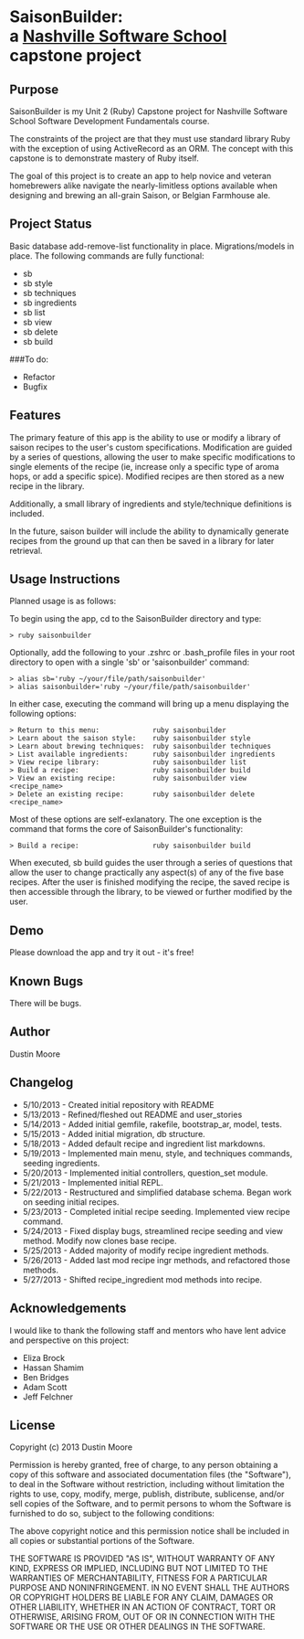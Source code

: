 SaisonBuilder:<br /> a [Nashville Software School](http://www.nashvillesoftwareschool.com) capstone project
================================================


Purpose
-------
SaisonBuilder is my Unit 2 (Ruby) Capstone project for Nashville Software School Software Development Fundamentals course.

The constraints of the project are that they must use standard library Ruby with the exception of using ActiveRecord as an ORM. The concept with this capstone is to demonstrate mastery of Ruby itself.

The goal of this project is to create an app to help novice and veteran homebrewers alike navigate the nearly-limitless options available when designing and brewing an all-grain Saison, or Belgian Farmhouse ale.

Project Status
--------------
Basic database add-remove-list functionality in place.
Migrations/models in place.
The following commands are fully functional:

* sb
* sb style
* sb techniques
* sb ingredients
* sb list
* sb view <recipe name>
* sb delete <recipe name>
* sb build

###To do:

+ Refactor
+ Bugfix

Features
--------
The primary feature of this app is the ability to use or modify a library of saison recipes to the user's custom specifications. Modification are guided by a series of questions, allowing the user to make specific modifications to single elements of the recipe (ie, increase only a specific type of aroma hops, or add a specific spice). Modified recipes are then stored as a new recipe in the library.

Additionally, a small library of ingredients and style/technique definitions is included.

In the future, saison builder will include the ability to dynamically generate recipes from the ground up that can then be saved in a library for later retrieval.

Usage Instructions
------------------
Planned usage is as follows:

To begin using the app, cd to the SaisonBuilder directory and type:

    > ruby saisonbuilder

Optionally, add the following to your .zshrc or .bash_profile files in your root directory to open with a single 'sb' or 'saisonbuilder' command:

    > alias sb='ruby ~/your/file/path/saisonbuilder'
    > alias saisonbuilder='ruby ~/your/file/path/saisonbuilder'

In either case, executing the command will bring up a menu displaying the following options:

    > Return to this menu:             ruby saisonbuilder
    > Learn about the saison style:    ruby saisonbuilder style
    > Learn about brewing techniques:  ruby saisonbuilder techniques
    > List available ingredients:      ruby saisonbuilder ingredients
    > View recipe library:             ruby saisonbuilder list
    > Build a recipe:                  ruby saisonbuilder build
    > View an existing recipe:         ruby saisonbuilder view <recipe_name>
    > Delete an existing recipe:       ruby saisonbuilder delete <recipe_name>

Most of these options are self-exlanatory. The one exception is the command that forms the core of SaisonBuilder's functionality:

    > Build a recipe:                  ruby saisonbuilder build

When executed, sb build guides the user through a series of questions that allow the user to change practically any aspect(s) of any of the five base recipes. After the user is finished modifying the recipe, the saved recipe is then accessible through the library, to be viewed or further modified by the user.

Demo
----
Please download the app and try it out - it's free!

Known Bugs
----------
There will be bugs.

Author
------
Dustin Moore

Changelog
---------

+ 5/10/2013 - Created initial repository with README
+ 5/13/2013 - Refined/fleshed out README and user_stories
+ 5/14/2013 - Added initial gemfile, rakefile, bootstrap_ar, model, tests.
+ 5/15/2013 - Added initial migration, db structure.
+ 5/18/2013 - Added default recipe and ingredient list markdowns.
+ 5/19/2013 - Implemented main menu, style, and techniques commands, seeding ingredients.
+ 5/20/2013 - Implemented initial controllers, question_set module.
+ 5/21/2013 - Implemented initial REPL.
+ 5/22/2013 - Restructured and simplified database schema. Began work on seeding initial recipes.
+ 5/23/2013 - Completed initial recipe seeding. Implemented view recipe command.
+ 5/24/2013 - Fixed display bugs, streamlined recipe seeding and view method. Modify now clones base recipe.
+ 5/25/2013 - Added majority of modify recipe ingredient methods.
+ 5/26/2013 - Added last mod recipe ingr methods, and refactored those methods.
+ 5/27/2013 - Shifted recipe_ingredient mod methods into recipe.

Acknowledgements
----------------

I would like to thank the following staff and mentors who have lent advice and perspective on this project:

+ Eliza Brock
+ Hassan Shamim
+ Ben Bridges
+ Adam Scott
+ Jeff Felchner

License
-------
Copyright (c) 2013 Dustin Moore

Permission is hereby granted, free of charge, to any person obtaining a copy
of this software and associated documentation files (the "Software"), to deal
in the Software without restriction, including without limitation the rights
to use, copy, modify, merge, publish, distribute, sublicense, and/or sell
copies of the Software, and to permit persons to whom the Software is
furnished to do so, subject to the following conditions:

The above copyright notice and this permission notice shall be included in
all copies or substantial portions of the Software.

THE SOFTWARE IS PROVIDED "AS IS", WITHOUT WARRANTY OF ANY KIND, EXPRESS OR
IMPLIED, INCLUDING BUT NOT LIMITED TO THE WARRANTIES OF MERCHANTABILITY,
FITNESS FOR A PARTICULAR PURPOSE AND NONINFRINGEMENT. IN NO EVENT SHALL THE
AUTHORS OR COPYRIGHT HOLDERS BE LIABLE FOR ANY CLAIM, DAMAGES OR OTHER
LIABILITY, WHETHER IN AN ACTION OF CONTRACT, TORT OR OTHERWISE, ARISING FROM,
OUT OF OR IN CONNECTION WITH THE SOFTWARE OR THE USE OR OTHER DEALINGS IN
THE SOFTWARE.
